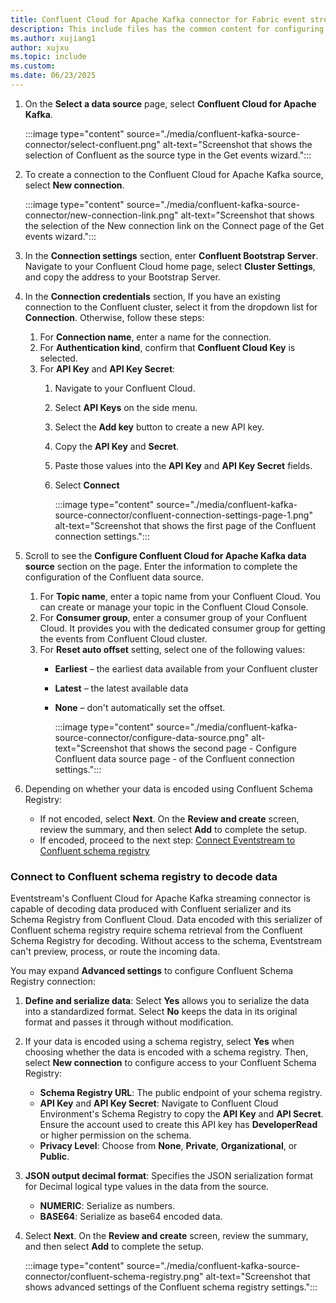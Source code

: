 ```yaml
---
title: Confluent Cloud for Apache Kafka connector for Fabric event streams
description: This include files has the common content for configuring Confluent Cloud for Apache Kafka connector for Fabric event streams and Real-Time hub. 
ms.author: xujiang1
author: xujxu 
ms.topic: include
ms.custom:
ms.date: 06/23/2025
---
```


1. On the **Select a data source** page, select **Confluent Cloud for Apache Kafka**. 

    :::image type="content" source="./media/confluent-kafka-source-connector/select-confluent.png" alt-text="Screenshot that shows the selection of Confluent as the source type in the Get events wizard.":::
1. To create a connection to the Confluent Cloud for Apache Kafka source, select **New connection**.

    :::image type="content" source="./media/confluent-kafka-source-connector/new-connection-link.png" alt-text="Screenshot that shows the selection of the New connection link on the Connect page of the Get events wizard.":::    
1. In the **Connection settings** section, enter **Confluent Bootstrap Server**. Navigate to your Confluent Cloud home page, select **Cluster Settings**, and copy the address to your Bootstrap Server.      
1. In the **Connection credentials** section, If you have an existing connection to the Confluent cluster, select it from the dropdown list for **Connection**. Otherwise, follow these steps: 
    1. For **Connection name**, enter a name for the connection. 
    1. For **Authentication kind**, confirm that **Confluent Cloud Key** is selected. 
    1. For **API Key** and **API Key Secret**: 
        1. Navigate to your Confluent Cloud.
        1. Select **API Keys** on the side menu. 
        1. Select the **Add key** button to create a new API key. 
        1. Copy the **API Key** and **Secret**. 
        1. Paste those values into the **API Key** and **API Key Secret** fields. 
        1. Select **Connect**

            :::image type="content" source="./media/confluent-kafka-source-connector/confluent-connection-settings-page-1.png" alt-text="Screenshot that shows the first page of the Confluent connection settings.":::        
1. Scroll to see the **Configure Confluent Cloud for Apache Kafka data source** section on the page. Enter the information to complete the configuration of the Confluent data source. 
    1. For **Topic name**, enter a topic name from your Confluent Cloud. You can create or manage your topic in the Confluent Cloud Console. 
    1. For **Consumer group**, enter a consumer group of your Confluent Cloud. It provides you with the dedicated consumer group for getting the events from Confluent Cloud cluster. 
    1. For **Reset auto offset** setting, select one of the following values: 
        - **Earliest** – the earliest data available from your Confluent cluster
        - **Latest** – the latest available data
        - **None** – don't automatically set the offset. 

            :::image type="content" source="./media/confluent-kafka-source-connector/configure-data-source.png" alt-text="Screenshot that shows the second page - Configure Confluent data source page - of the Confluent connection settings."::: 
1. Depending on whether your data is encoded using Confluent Schema Registry:
   - If not encoded, select **Next**. On the **Review and create** screen, review the summary, and then select **Add** to complete the setup.
   - If encoded, proceed to the next step: [Connect Eventstream to Confluent schema registry](#connect-eventstream-to-confluent-schema-registry)

### Connect to Confluent schema registry to decode data
Eventstream's Confluent Cloud for Apache Kafka streaming connector is capable of decoding data produced with Confluent serializer and its Schema Registry from Confluent Cloud. Data encoded with this serializer of Confluent schema registry require schema retrieval from the Confluent Schema Registry for decoding. Without access to the schema, Eventstream can't preview, process, or route the incoming data. 

You may expand **Advanced settings** to configure Confluent Schema Registry connection:

1. **Define and serialize data**: Select **Yes** allows you to serialize the data into a standardized format. Select **No** keeps the data in its original format and passes it through without modification.
1. If your data is encoded using a schema registry, select **Yes** when choosing whether the data is encoded with a schema registry. Then, select **New connection** to configure access to your Confluent Schema Registry:
    - **Schema Registry URL**: The public endpoint of your schema registry.
    - **API Key** and **API Key Secret**: Navigate to Confluent Cloud Environment's Schema Registry to copy the **API Key** and **API Secret**. Ensure the account used to create this API key has **DeveloperRead** or higher permission on the schema. 
    - **Privacy Level**: Choose from **None**, **Private**, **Organizational**, or **Public**.
1. **JSON output decimal format**: Specifies the JSON serialization format for Decimal logical type values in the data from the source.
    - **NUMERIC**: Serialize as numbers.
    - **BASE64**: Serialize as base64 encoded data.
1. Select **Next**. On the **Review and create** screen, review the summary, and then select **Add** to complete the setup.

    :::image type="content" source="./media/confluent-kafka-source-connector/confluent-schema-registry.png" alt-text="Screenshot that shows advanced settings of the Confluent schema registry settings.":::  
    
